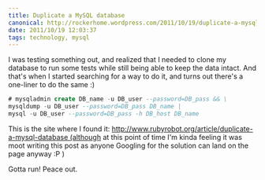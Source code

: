 ```yaml
---
title: Duplicate a MySQL database
canonical: http://rockerhome.wordpress.com/2011/10/19/duplicate-a-mysql-database/
date: 2011/10/19 12:03:37
tags: technology, mysql
---
```

I was testing something out, and realized that I needed to clone my database to run some tests while still being able to keep the data intact. And that's when I started searching for a way to do it, and turns out there's a one-liner to do the same :) <span class="more" />

```sql
# mysqladmin create DB_name -u DB_user --password=DB_pass && \
mysqldump -u DB_user --password=DB_pass DB_name |
mysql -u DB_user --password=DB_pass -h DB_host DB_name
```

This is the site where I found it: http://www.rubyrobot.org/article/duplicate-a-mysql-database (although at this point of time I'm kinda feeling it was moot writing this post as anyone Googling for the solution can land on the page anyway :P )

Gotta run! Peace out.